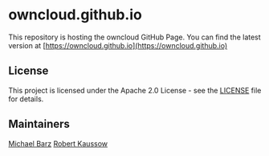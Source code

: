 # owncloud.github.io

This repository is hosting the owncloud GitHub Page. You can find the latest version
at [https://owncloud.github.io](https://owncloud.github.io)

## License

This project is licensed under the Apache 2.0 License - see the [LICENSE](LICENSE) file for details.

## Maintainers

[Michael Barz](https://github.com/micbar)
[Robert Kaussow](https://github.com/xoxys/)
